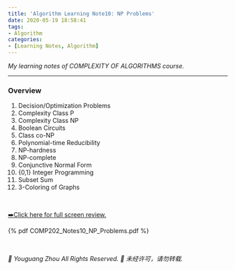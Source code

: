 ```yaml
---
title: 'Algorithm Learning Note10: NP Problems'
date: 2020-05-19 18:58:41
tags:
- Algorithm
categories:
- [Learning Notes, Algorithm]
---
```


*My learning notes of COMPLEXITY OF ALGORITHMS course.*

----------------------------------------

### **Overview**
1. Decision/Optimization Problems
2. Complexity Class P
3. Complexity Class NP
4. Boolean Circuits
5. Class co-NP
6. Polynomial-time Reducibility
7. NP-hardness
8. NP-complete
9. Conjunctive Normal Form
10. {0,1} Integer Programming
11. Subset Sum
12. 3-Coloring of Graphs

<!-- more -->

<br>

<a href="COMP202_Notes10_NP_Problems.pdf">➡️Click here for full screen review.</a>

{% pdf COMP202_Notes10_NP_Problems.pdf %}

<br>

*🚫 Youguang Zhou All Rights Reserved.*
*🚫 未经许可，请勿转载.*
